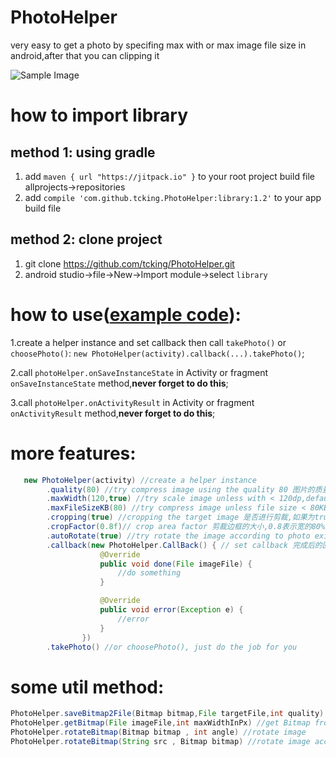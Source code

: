 # PhotoHelper
very easy to get a photo by specifing max with or max image file size in android,after that you can clipping it

![Sample Image](https://github.com/tcking/PhotoHelper/raw/master/ScreenShots/screenShot1.gif "ScreenShots")

# how to import library
## method 1: using gradle
 1. add `maven { url "https://jitpack.io" }` to your root project build file allprojects->repositories
 2. add `compile 'com.github.tcking.PhotoHelper:library:1.2'` to your app build file

## method 2: clone project
 1. git clone https://github.com/tcking/PhotoHelper.git
 2. android studio->file->New->Import module->select `library`

# how to use([**example code**](https://github.com/tcking/PhotoHelper/blob/master/exmaple/src/main/java/com/github/tcking/giraffe/helper/exmaple/MainActivity.java)):

1.create a helper instance and set callback then call `takePhoto()` or `choosePhoto()`: `new PhotoHelper(activity).callback(...).takePhoto()`;

2.call `photoHelper.onSaveInstanceState` in Activity or fragment `onSaveInstanceState` method,**never forget to do this**;

3.call `photoHelper.onActivityResult` in Activity or fragment `onActivityResult` method,**never forget to do this**;


# more features:

``` java
   new PhotoHelper(activity) //create a helper instance
        .quality(80) //try compress image using the quality 80 图片的质量,100为最高
        .maxWidth(120,true) //try scale image unless with < 120dp,default is screen width 图片的最大宽度
        .maxFileSizeKB(80) //try compress image unless file size < 80KB 图片文件的最大值,如果文件大于此值会进行压缩(牺牲清晰度)
        .cropping(true) //cropping the target image 是否进行剪裁,如果为true则选择完图片后会进入剪裁页
        .cropFactor(0.8f)// crop area factor 剪裁边框的大小,0.8表示宽的80%
        .autoRotate(true) //try rotate the image according to photo exif information (some samsung devices need to rotate)
        .callback(new PhotoHelper.CallBack() { // set callback 完成后的回调
                    @Override
                    public void done(File imageFile) {
                        //do something
                    }

                    @Override
                    public void error(Exception e) {
                        //error
                    }
                }) 
        .takePhoto() //or choosePhoto(), just do the job for you
```
  
# some util method:
``` java
PhotoHelper.saveBitmap2File(Bitmap bitmap,File targetFile,int quality) //save bitmap to file
PhotoHelper.getBitmap(File imageFile,int maxWidthInPx) //get Bitmap from a file and try scale image with max width
PhotoHelper.rotateBitmap(Bitmap bitmap , int angle) //rotate image
PhotoHelper.rotateBitmap(String src , Bitmap bitmap) //rotate image according to photo exif information
```
